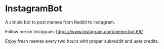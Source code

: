 # InstagramBot

A simple bot to post memes from Reddit to Instagram.

Follow me on Instagram: https://www.instagram.com/meme.bot.69/

Enjoy fresh memes every two hours with proper subreddit and user credits.
